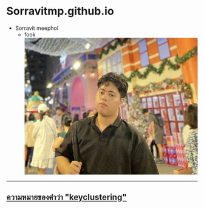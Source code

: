 # Sorravitmp.github.io

- Sorravit meephol
  - fook
![sorravit](1731855411346.jpeg)

---

## [ความหมายของคำว่า "keyclustering"](keyclustering.md)
